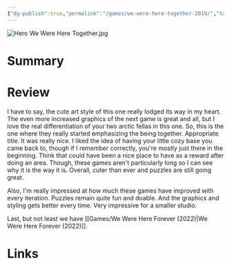```yaml
---
{"dg-publish":true,"permalink":"/games/we-were-here-together-2019/","tags":["streamed","games"],"created":"2024-07-23","updated":"2024-10-29"}
---
```



![Hero We Were Here Together.jpg](/img/user/Attachments/Hero%20We%20Were%20Here%20Together.jpg)

# Summary

# Review

I have to say, the cute art style of this one really lodged its way in my heart. The even more increased graphics of the next game is great and all, but I love the real differentiation of your two arctic fellas in this one. So, this is the one where they really started emphasizing the being together. Appropriate title. It was really nice. I liked the idea of having your little cozy base you came back to, though if I remember correctly, you're mostly just there in the beginning. Think that could have been a nice place to have as a reward after doing an area. Though, these games aren't particularly long so I can see why it is the way it is. Overall, cuter than ever and puzzles are still going great.

Also, I'm really impressed at how much these games have improved with every iteration. Puzzles remain quite fun and doable. And the graphics and styling gets better every time. Very impressive for a smaller studio.

Last, but not least we have [[Games/We Were Here Forever (2022)\|We Were Here Forever (2022)]].

# Links
